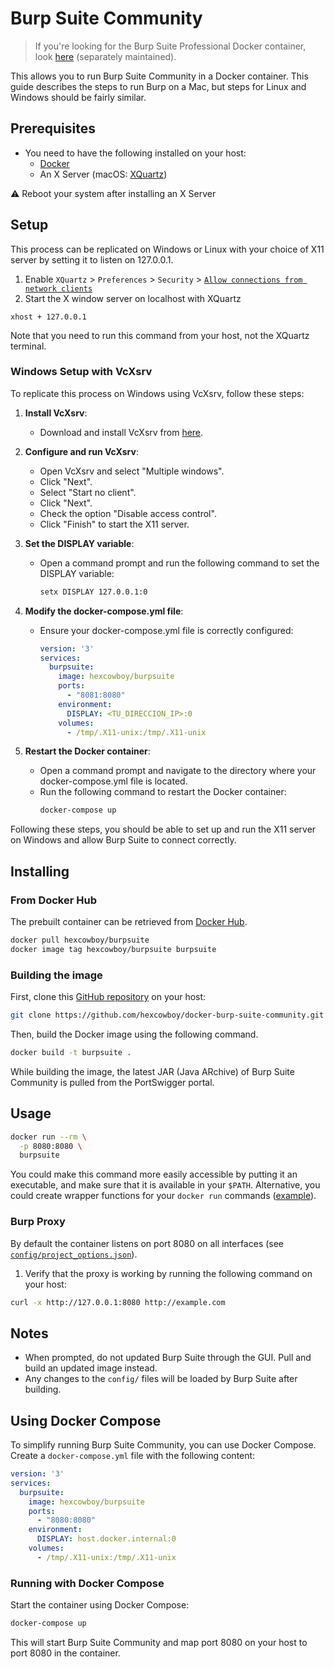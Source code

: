 # Burp Suite Community

> If you're looking for the Burp Suite Professional Docker container, look [here](https://github.com/koenrh/docker-burp-suite-pro) (separately maintained).

This allows you to run Burp Suite Community in a Docker container. This guide describes
the steps to run Burp on a Mac, but steps for Linux and Windows should be fairly similar.

## Prerequisites

- You need to have the following installed on your host:
  - [Docker](https://docs.docker.com/install/)
  - An X Server (macOS: [XQuartz](https://www.xquartz.org/))

:warning: Reboot your system after installing an X Server

## Setup

This process can be replicated on Windows or Linux with your choice of X11 server by setting it to listen on 127.0.0.1.

1. Enable `XQuartz` > `Preferences` > `Security` > [`Allow connections from network clients`](https://user-images.githubusercontent.com/8162609/121715279-4a9a3700-caa4-11eb-8205-fff0fb5dfbf6.png)
2. Start the X window server on localhost with XQuartz

```
xhost + 127.0.0.1
```

Note that you need to run this command from your host, not the XQuartz terminal.

### Windows Setup with VcXsrv

To replicate this process on Windows using VcXsrv, follow these steps:

1. **Install VcXsrv**:
   - Download and install VcXsrv from [here](https://sourceforge.net/projects/vcxsrv/).

2. **Configure and run VcXsrv**:
   - Open VcXsrv and select "Multiple windows".
   - Click "Next".
   - Select "Start no client".
   - Click "Next".
   - Check the option "Disable access control".
   - Click "Finish" to start the X11 server.

3. **Set the DISPLAY variable**:
   - Open a command prompt and run the following command to set the DISPLAY variable:
     ```sh
     setx DISPLAY 127.0.0.1:0
     ```

4. **Modify the docker-compose.yml file**:
   - Ensure your docker-compose.yml file is correctly configured:
     ```yaml
     version: '3'
     services:
       burpsuite:
         image: hexcowboy/burpsuite
         ports:
           - "8081:8080"
         environment:
           DISPLAY: <TU_DIRECCION_IP>:0
         volumes:
           - /tmp/.X11-unix:/tmp/.X11-unix
     ```

5. **Restart the Docker container**:
   - Open a command prompt and navigate to the directory where your docker-compose.yml file is located.
   - Run the following command to restart the Docker container:
     ```sh
     docker-compose up
     ```

Following these steps, you should be able to set up and run the X11 server on Windows and allow Burp Suite to connect correctly.

## Installing

### From Docker Hub

The prebuilt container can be retrieved from [Docker Hub](https://hub.docker.com/repository/docker/hexcowboy/burpsuite).

```bash
docker pull hexcowboy/burpsuite
docker image tag hexcowboy/burpsuite burpsuite
```

### Building the image

First, clone this [GitHub repository](https://github.com/hexcowboy/docker-burp-suite-community) on your host:

```bash
git clone https://github.com/hexcowboy/docker-burp-suite-community.git && cd docker-burp-suite-community
```

Then, build the Docker image using the following command.

```bash
docker build -t burpsuite .
```

While building the image, the latest JAR (Java ARchive) of Burp Suite Community is pulled from the PortSwigger portal.

## Usage

```bash
docker run --rm \
  -p 8080:8080 \
  burpsuite
```

You could make this command more easily accessible by putting it an executable,
and make sure that it is available in your `$PATH`. Alternative, you could create
wrapper functions for your `docker run` commands ([example](https://github.com/jessfraz/dotfiles/blob/master/.dockerfunc)).

### Burp Proxy

By default the container listens on port 8080 on all interfaces (see [`config/project_options.json`](config/project_options.json)).

1. Verify that the proxy is working by running the following command on your host:

```bash
curl -x http://127.0.0.1:8080 http://example.com
```

## Notes

* When prompted, do not updated Burp Suite through the GUI. Pull and build an updated image instead.
* Any changes to the `config/` files will be loaded by Burp Suite after building.

## Using Docker Compose

To simplify running Burp Suite Community, you can use Docker Compose. Create a `docker-compose.yml` file with the following content:

```yaml
version: '3'
services:
  burpsuite:
    image: hexcowboy/burpsuite
    ports:
      - "8080:8080"
    environment:
      DISPLAY: host.docker.internal:0
    volumes:
      - /tmp/.X11-unix:/tmp/.X11-unix
```

### Running with Docker Compose

Start the container using Docker Compose:

```bash
docker-compose up
```

This will start Burp Suite Community and map port 8080 on your host to port 8080 in the container.

